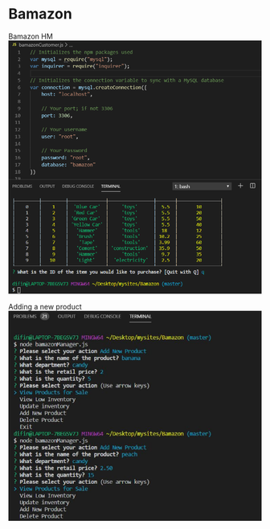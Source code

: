 # Bamazon
Bamazon HM
![image1](/assets/image1.PNG)

Adding a new product
![image2](/assets/bamazonManager.JPG)
